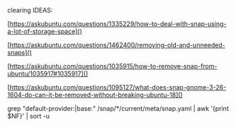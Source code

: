 
clearing IDEAS:

[https://askubuntu.com/questions/1335229/how-to-deal-with-snap-using-a-lot-of-storage-space]()

[https://askubuntu.com/questions/1462400/removing-old-and-unneeded-snaps]()

[https://askubuntu.com/questions/1035915/how-to-remove-snap-from-ubuntu/1035917#1035917]()


[https://askubuntu.com/questions/1095127/what-does-snap-gnome-3-26-1604-do-can-it-be-removed-without-breaking-ubuntu-18]()

grep "default-provider:\|base:" /snap/*/current/meta/snap.yaml | awk '{print $NF}' | sort -u

